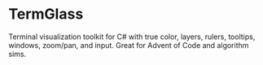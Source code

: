 # TermGlass
Terminal visualization toolkit for C# with true color, layers, rulers, tooltips, windows, zoom/pan, and input. Great for Advent of Code and algorithm sims.
